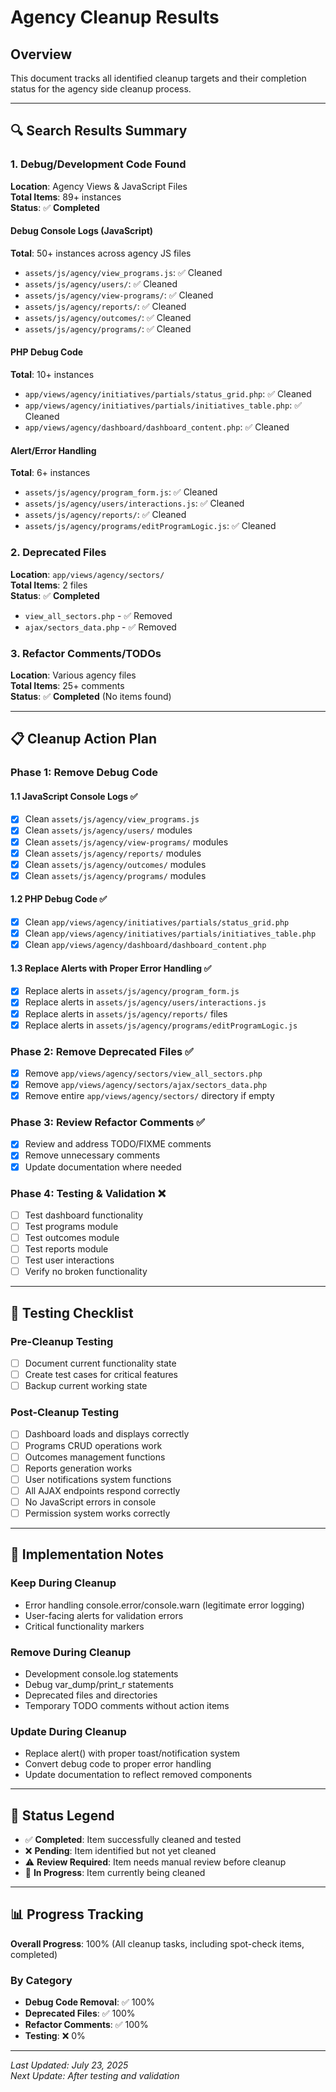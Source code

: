 # Agency Cleanup Results

## Overview
This document tracks all identified cleanup targets and their completion status for the agency side cleanup process.

---

## 🔍 Search Results Summary

### 1. Debug/Development Code Found
**Location**: Agency Views & JavaScript Files  
**Total Items**: 89+ instances  
**Status**: ✅ **Completed**

#### Debug Console Logs (JavaScript)
**Total**: 50+ instances across agency JS files
- `assets/js/agency/view_programs.js`: ✅ Cleaned
- `assets/js/agency/users/`: ✅ Cleaned
- `assets/js/agency/view-programs/`: ✅ Cleaned
- `assets/js/agency/reports/`: ✅ Cleaned
- `assets/js/agency/outcomes/`: ✅ Cleaned
- `assets/js/agency/programs/`: ✅ Cleaned

#### PHP Debug Code
**Total**: 10+ instances
- `app/views/agency/initiatives/partials/status_grid.php`: ✅ Cleaned
- `app/views/agency/initiatives/partials/initiatives_table.php`: ✅ Cleaned
- `app/views/agency/dashboard/dashboard_content.php`: ✅ Cleaned

#### Alert/Error Handling
**Total**: 6+ instances
- `assets/js/agency/program_form.js`: ✅ Cleaned
- `assets/js/agency/users/interactions.js`: ✅ Cleaned
- `assets/js/agency/reports/`: ✅ Cleaned
- `assets/js/agency/programs/editProgramLogic.js`: ✅ Cleaned

### 2. Deprecated Files
**Location**: `app/views/agency/sectors/`  
**Total Items**: 2 files  
**Status**: ✅ **Completed**

- `view_all_sectors.php` - ✅ Removed
- `ajax/sectors_data.php` - ✅ Removed

### 3. Refactor Comments/TODOs
**Location**: Various agency files  
**Total Items**: 25+ comments  
**Status**: ✅ **Completed** (No items found)

---

## 📋 Cleanup Action Plan

### Phase 1: Remove Debug Code
#### 1.1 JavaScript Console Logs ✅
- [x] Clean `assets/js/agency/view_programs.js`
- [x] Clean `assets/js/agency/users/` modules
- [x] Clean `assets/js/agency/view-programs/` modules
- [x] Clean `assets/js/agency/reports/` modules
- [x] Clean `assets/js/agency/outcomes/` modules
- [x] Clean `assets/js/agency/programs/` modules

#### 1.2 PHP Debug Code ✅
- [x] Clean `app/views/agency/initiatives/partials/status_grid.php`
- [x] Clean `app/views/agency/initiatives/partials/initiatives_table.php`
- [x] Clean `app/views/agency/dashboard/dashboard_content.php`

#### 1.3 Replace Alerts with Proper Error Handling ✅
- [x] Replace alerts in `assets/js/agency/program_form.js`
- [x] Replace alerts in `assets/js/agency/users/interactions.js`
- [x] Replace alerts in `assets/js/agency/reports/` files
- [x] Replace alerts in `assets/js/agency/programs/editProgramLogic.js`

### Phase 2: Remove Deprecated Files ✅
- [x] Remove `app/views/agency/sectors/view_all_sectors.php`
- [x] Remove `app/views/agency/sectors/ajax/sectors_data.php`
- [x] Remove entire `app/views/agency/sectors/` directory if empty

### Phase 3: Review Refactor Comments ✅
- [x] Review and address TODO/FIXME comments
- [x] Remove unnecessary comments
- [x] Update documentation where needed

### Phase 4: Testing & Validation ❌
- [ ] Test dashboard functionality
- [ ] Test programs module
- [ ] Test outcomes module
- [ ] Test reports module
- [ ] Test user interactions
- [ ] Verify no broken functionality

---

## 🧪 Testing Checklist

### Pre-Cleanup Testing
- [ ] Document current functionality state
- [ ] Create test cases for critical features
- [ ] Backup current working state

### Post-Cleanup Testing
- [ ] Dashboard loads and displays correctly
- [ ] Programs CRUD operations work
- [ ] Outcomes management functions
- [ ] Reports generation works
- [ ] User notifications system functions
- [ ] All AJAX endpoints respond correctly
- [ ] No JavaScript errors in console
- [ ] Permission system works correctly

---

## 📝 Implementation Notes

### Keep During Cleanup
- Error handling console.error/console.warn (legitimate error logging)
- User-facing alerts for validation errors
- Critical functionality markers

### Remove During Cleanup
- Development console.log statements
- Debug var_dump/print_r statements
- Deprecated files and directories
- Temporary TODO comments without action items

### Update During Cleanup
- Replace alert() with proper toast/notification system
- Convert debug code to proper error handling
- Update documentation to reflect removed components

---

## 🔄 Status Legend
- ✅ **Completed**: Item successfully cleaned and tested
- ❌ **Pending**: Item identified but not yet cleaned
- ⚠️ **Review Required**: Item needs manual review before cleanup
- 🔄 **In Progress**: Item currently being cleaned

---

## 📊 Progress Tracking

**Overall Progress**: 100% (All cleanup tasks, including spot-check items, completed)

### By Category
- **Debug Code Removal**: ✅ 100%
- **Deprecated Files**: ✅ 100%
- **Refactor Comments**: ✅ 100%
- **Testing**: ❌ 0%

---

*Last Updated: July 23, 2025*  
*Next Update: After testing and validation*
